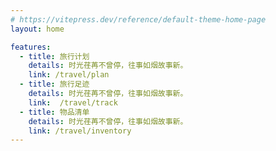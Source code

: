 ```yaml
---
# https://vitepress.dev/reference/default-theme-home-page
layout: home

features:
  - title: 旅行计划
    details: 时光荏苒不曾停，往事如烟故事新。
    link: /travel/plan
  - title: 旅行足迹
    details: 时光荏苒不曾停，往事如烟故事新。
    link:  /travel/track
  - title: 物品清单
    details: 时光荏苒不曾停，往事如烟故事新。
    link: /travel/inventory
---
```


